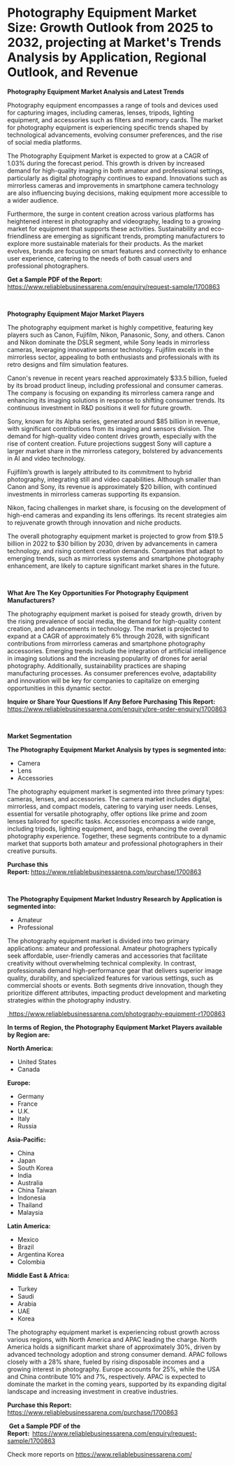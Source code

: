 <p><h1>Photography Equipment Market Size: Growth Outlook from 2025 to 2032, projecting at Market's Trends Analysis by Application, Regional Outlook, and Revenue</h1></p><p><strong>Photography Equipment Market Analysis and Latest Trends</strong></p>
<p><p>Photography equipment encompasses a range of tools and devices used for capturing images, including cameras, lenses, tripods, lighting equipment, and accessories such as filters and memory cards. The market for photography equipment is experiencing specific trends shaped by technological advancements, evolving consumer preferences, and the rise of social media platforms.</p><p>The Photography Equipment Market is expected to grow at a CAGR of 1.03% during the forecast period. This growth is driven by increased demand for high-quality imaging in both amateur and professional settings, particularly as digital photography continues to expand. Innovations such as mirrorless cameras and improvements in smartphone camera technology are also influencing buying decisions, making equipment more accessible to a wider audience.</p><p>Furthermore, the surge in content creation across various platforms has heightened interest in photography and videography, leading to a growing market for equipment that supports these activities. Sustainability and eco-friendliness are emerging as significant trends, prompting manufacturers to explore more sustainable materials for their products. As the market evolves, brands are focusing on smart features and connectivity to enhance user experience, catering to the needs of both casual users and professional photographers.</p></p>
<p><strong>Get a Sample PDF of the Report:&nbsp;</strong> <a href="https://www.reliablebusinessarena.com/enquiry/request-sample/1700863?utm_campaign=2531&utm_medium=2&utm_source=Github&utm_content=ia&utm_term=04042025&utm_id=photography-equipment">https://www.reliablebusinessarena.com/enquiry/request-sample/1700863</a></p>
<p>&nbsp;</p>
<p><strong>Photography Equipment Major Market Players</strong></p>
<p><p>The photography equipment market is highly competitive, featuring key players such as Canon, Fujifilm, Nikon, Panasonic, Sony, and others. Canon and Nikon dominate the DSLR segment, while Sony leads in mirrorless cameras, leveraging innovative sensor technology. Fujifilm excels in the mirrorless sector, appealing to both enthusiasts and professionals with its retro designs and film simulation features.</p><p>Canon's revenue in recent years reached approximately $33.5 billion, fueled by its broad product lineup, including professional and consumer cameras. The company is focusing on expanding its mirrorless camera range and enhancing its imaging solutions in response to shifting consumer trends. Its continuous investment in R&D positions it well for future growth.</p><p>Sony, known for its Alpha series, generated around $85 billion in revenue, with significant contributions from its imaging and sensors division. The demand for high-quality video content drives growth, especially with the rise of content creation. Future projections suggest Sony will capture a larger market share in the mirrorless category, bolstered by advancements in AI and video technology.</p><p>Fujifilm’s growth is largely attributed to its commitment to hybrid photography, integrating still and video capabilities. Although smaller than Canon and Sony, its revenue is approximately $20 billion, with continued investments in mirrorless cameras supporting its expansion.</p><p>Nikon, facing challenges in market share, is focusing on the development of high-end cameras and expanding its lens offerings. Its recent strategies aim to rejuvenate growth through innovation and niche products.</p><p>The overall photography equipment market is projected to grow from $19.5 billion in 2022 to $30 billion by 2030, driven by advancements in camera technology, and rising content creation demands. Companies that adapt to emerging trends, such as mirrorless systems and smartphone photography enhancement, are likely to capture significant market shares in the future.</p></p>
<p>&nbsp;</p>
<p><strong>What Are The Key Opportunities For Photography Equipment Manufacturers?</strong></p>
<p><p>The photography equipment market is poised for steady growth, driven by the rising prevalence of social media, the demand for high-quality content creation, and advancements in technology. The market is projected to expand at a CAGR of approximately 6% through 2028, with significant contributions from mirrorless cameras and smartphone photography accessories. Emerging trends include the integration of artificial intelligence in imaging solutions and the increasing popularity of drones for aerial photography. Additionally, sustainability practices are shaping manufacturing processes. As consumer preferences evolve, adaptability and innovation will be key for companies to capitalize on emerging opportunities in this dynamic sector.</p></p>
<p><strong>Inquire or Share Your Questions If Any Before Purchasing This Report:</strong> <a href="https://www.reliablebusinessarena.com/enquiry/pre-order-enquiry/1700863?utm_campaign=2531&utm_medium=2&utm_source=Github&utm_content=ia&utm_term=04042025&utm_id=photography-equipment">https://www.reliablebusinessarena.com/enquiry/pre-order-enquiry/1700863</a></p>
<p>&nbsp;</p>
<p><strong>Market Segmentation</strong></p>
<p><strong>The Photography Equipment Market Analysis by types is segmented into:</strong></p>
<p><ul><li>Camera</li><li>Lens</li><li>Accessories</li></ul></p>
<p><p>The photography equipment market is segmented into three primary types: cameras, lenses, and accessories. The camera market includes digital, mirrorless, and compact models, catering to varying user needs. Lenses, essential for versatile photography, offer options like prime and zoom lenses tailored for specific tasks. Accessories encompass a wide range, including tripods, lighting equipment, and bags, enhancing the overall photography experience. Together, these segments contribute to a dynamic market that supports both amateur and professional photographers in their creative pursuits.</p></p>
<p><strong>Purchase this Report:&nbsp;</strong><a href="https://www.reliablebusinessarena.com/purchase/1700863?utm_campaign=2531&utm_medium=2&utm_source=Github&utm_content=ia&utm_term=04042025&utm_id=photography-equipment">https://www.reliablebusinessarena.com/purchase/1700863</a></p>
<p>&nbsp;</p>
<p><strong>The Photography Equipment Market Industry Research by Application is segmented into:</strong></p>
<p><ul><li>Amateur</li><li>Professional</li></ul></p>
<p><p>The photography equipment market is divided into two primary applications: amateur and professional. Amateur photographers typically seek affordable, user-friendly cameras and accessories that facilitate creativity without overwhelming technical complexity. In contrast, professionals demand high-performance gear that delivers superior image quality, durability, and specialized features for various settings, such as commercial shoots or events. Both segments drive innovation, though they prioritize different attributes, impacting product development and marketing strategies within the photography industry.</p></p>
<p><a href="https://www.reliablebusinessarena.com/photography-equipment-r1700863?utm_campaign=2531&utm_medium=2&utm_source=Github&utm_content=ia&utm_term=04042025&utm_id=photography-equipment">&nbsp;https://www.reliablebusinessarena.com/photography-equipment-r1700863</a></p>
<p><strong>In terms of Region, the Photography Equipment Market Players available by Region are:</strong></p>
<p>
    <p> <strong> North America: </strong>
        <ul>
            <li>United States</li>
            <li>Canada</li>
        </ul>
        </p> 
    <p> <strong> Europe: </strong>
        <ul>
            <li>Germany</li>
            <li>France</li>
            <li>U.K.</li>
            <li>Italy</li>
            <li>Russia</li>
        </ul>
        </p> 
    <p> <strong> Asia-Pacific: </strong>
        <ul>
            <li>China</li>
            <li>Japan</li>
            <li>South Korea</li>
            <li>India</li>
            <li>Australia</li>
            <li>China Taiwan</li>
            <li>Indonesia</li>
            <li>Thailand</li>
            <li>Malaysia</li>
        </ul>
        </p> 
    <p> <strong> Latin America: </strong>
        <ul>
            <li>Mexico</li>
            <li>Brazil</li>
            <li>Argentina Korea</li>
            <li>Colombia</li>
        </ul>
        </p> 
    <p> <strong> Middle East & Africa: </strong>
        <ul>
            <li>Turkey</li>
            <li>Saudi</li>
            <li>Arabia</li>
            <li>UAE</li>
            <li>Korea</li>
        </ul>
    </p>
    </p>
<p><p>The photography equipment market is experiencing robust growth across various regions, with North America and APAC leading the charge. North America holds a significant market share of approximately 30%, driven by advanced technology adoption and strong consumer demand. APAC follows closely with a 28% share, fueled by rising disposable incomes and a growing interest in photography. Europe accounts for 25%, while the USA and China contribute 10% and 7%, respectively. APAC is expected to dominate the market in the coming years, supported by its expanding digital landscape and increasing investment in creative industries.</p></p>
<p><strong>Purchase this Report: </strong><a href="https://www.reliablebusinessarena.com/purchase/1700863?utm_campaign=2531&utm_medium=2&utm_source=Github&utm_content=ia&utm_term=04042025&utm_id=photography-equipment">https://www.reliablebusinessarena.com/purchase/1700863</a></p>
<p>&nbsp;<strong>Get a Sample PDF of the Report:&nbsp;&nbsp;</strong><a href="https://www.reliablebusinessarena.com/enquiry/request-sample/1700863?utm_campaign=2531&utm_medium=2&utm_source=Github&utm_content=ia&utm_term=04042025&utm_id=photography-equipment">https://www.reliablebusinessarena.com/enquiry/request-sample/1700863</a></p>
<p><strong></strong></p>
<p>Check more reports on <a href="https://www.reliablebusinessarena.com/?utm_campaign=2531&utm_medium=2&utm_source=Github&utm_content=ia&utm_term=04042025&utm_id=photography-equipment">https://www.reliablebusinessarena.com/</a></p>